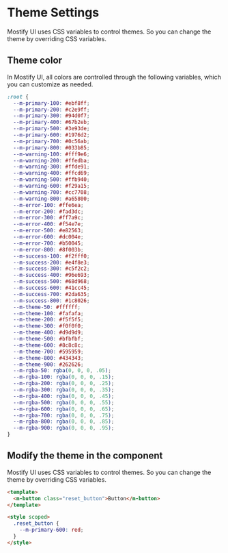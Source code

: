 # Theme Settings

Mostify UI uses CSS variables to control themes.
So you can change the theme by overriding CSS variables.

## Theme color

In Mostify UI, all colors are controlled through the following variables, which you can customize as needed.

```css
:root {
  --m-primary-100: #ebf8ff;
  --m-primary-200: #c2e9ff;
  --m-primary-300: #94d0f7;
  --m-primary-400: #67b2eb;
  --m-primary-500: #3e93de;
  --m-primary-600: #1976d2;
  --m-primary-700: #0c56ab;
  --m-primary-800: #033b85;
  --m-warning-100: #fff9e6;
  --m-warning-200: #ffedba;
  --m-warning-300: #ffde91;
  --m-warning-400: #ffcd69;
  --m-warning-500: #ffb940;
  --m-warning-600: #f29a15;
  --m-warning-700: #cc7708;
  --m-warning-800: #a65800;
  --m-error-100: #ffe6ea;
  --m-error-200: #fad3dc;
  --m-error-300: #ff7a9c;
  --m-error-400: #f54e7e;
  --m-error-500: #e82563;
  --m-error-600: #dc004e;
  --m-error-700: #b50045;
  --m-error-800: #8f003b;
  --m-success-100: #f2fff0;
  --m-success-200: #e4f8e3;
  --m-success-300: #c5f2c2;
  --m-success-400: #96e693;
  --m-success-500: #68d968;
  --m-success-600: #41cc45;
  --m-success-700: #2da635;
  --m-success-800: #1c8026;
  --m-theme-50: #ffffff;
  --m-theme-100: #fafafa;
  --m-theme-200: #f5f5f5;
  --m-theme-300: #f0f0f0;
  --m-theme-400: #d9d9d9;
  --m-theme-500: #bfbfbf;
  --m-theme-600: #8c8c8c;
  --m-theme-700: #595959;
  --m-theme-800: #434343;
  --m-theme-900: #262626;
  --m-rgba-50: rgba(0, 0, 0, .05);
  --m-rgba-100: rgba(0, 0, 0, .15);
  --m-rgba-200: rgba(0, 0, 0, .25);
  --m-rgba-300: rgba(0, 0, 0, .35);
  --m-rgba-400: rgba(0, 0, 0, .45);
  --m-rgba-500: rgba(0, 0, 0, .55);
  --m-rgba-600: rgba(0, 0, 0, .65);
  --m-rgba-700: rgba(0, 0, 0, .75);
  --m-rgba-800: rgba(0, 0, 0, .85);
  --m-rgba-900: rgba(0, 0, 0, .95);
}
```

## Modify the theme in the component

Mostify UI uses CSS variables to control themes. So you can change the theme by overriding CSS variables.

```html
<template>
  <m-button class="reset_button">Button</m-button>
</template>

<style scoped>
  .reset_button {
    --m-primary-600: red;
  }
</style>
```
